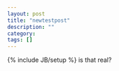```yaml
---
layout: post
title: "newtestpost"
description: ""
category: 
tags: []
---
```

{% include JB/setup %}
is that real?
